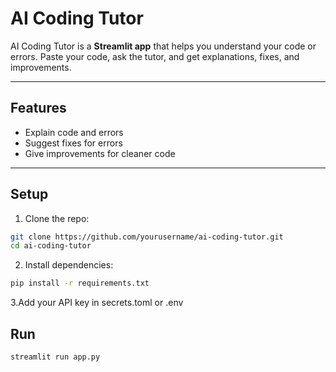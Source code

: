 # AI Coding Tutor

AI Coding Tutor is a **Streamlit app** that helps you understand your code or errors. Paste your code, ask the tutor, and get explanations, fixes, and improvements.  

---

## Features

- Explain code and errors  
- Suggest fixes for errors  
- Give improvements for cleaner code  

---

## Setup

1. Clone the repo:  
```bash
git clone https://github.com/yourusername/ai-coding-tutor.git
cd ai-coding-tutor
```
2. Install dependencies:
```bash
pip install -r requirements.txt
```
3.Add your API key in secrets.toml or .env

## Run
```bash
streamlit run app.py
```  

